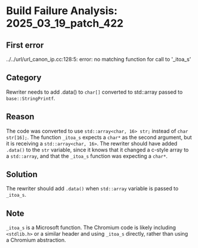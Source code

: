# Build Failure Analysis: 2025_03_19_patch_422

## First error

../../url/url_canon_ip.cc:128:5: error: no matching function for call to '_itoa_s'

## Category
Rewriter needs to add .data() to `char[]` converted to std::array passed to `base::StringPrintf`.

## Reason
The code was converted to use `std::array<char, 16> str;` instead of `char str[16];`. The function `_itoa_s` expects a `char*` as the second argument, but it is receiving a `std::array<char, 16>`. The rewriter should have added `.data()` to the `str` variable, since it knows that it changed a c-style array to a `std::array`, and that the `_itoa_s` function was expecting a `char*`.

## Solution
The rewriter should add `.data()` when `std::array` variable is passed to `_itoa_s`.

## Note
`_itoa_s` is a Microsoft function. The Chromium code is likely including `<stdlib.h>` or a similar header and using `_itoa_s` directly, rather than using a Chromium abstraction.